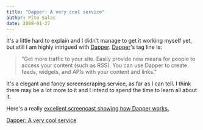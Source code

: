```yaml
---
title: "Dapper: A very cool service"
author: Pito Salas
date: 2008-01-27
---
```




It's a little hard to explain and I didn't manage to get it working myself
yet, but still I am highly intrigued with [Dapper](<http://www.dapper.net>
"dapper is very cool"). [Dapper](<http://www.dapper.net> "dapper is very
cool")'s tag line is:

> "Get more traffic to your site. Easily provide new means for people to
> access your content (such as RSS). You can use Dapper to create feeds,
> widgets, and APIs with your content and links."

It's a elegant and fancy screenscraping service, as far as I can tell. I think
there may be a lot more to it and I intend to spend the time to learn all
about it.

Here's a really [excellent screencast showing how Dapper
works.](<http://www.readwriteweb.com/images/dapperrww.swf> "dapper cool")


[Dapper: A very cool service](None)
